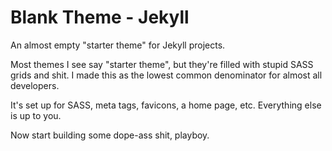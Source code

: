 # Blank Theme - Jekyll
An almost empty "starter theme" for Jekyll projects.

Most themes I see say "starter theme", but they're filled with stupid SASS grids and shit. I made this as the lowest common denominator for almost all developers. 

It's set up for SASS, meta tags, favicons, a home page, etc. Everything else is up to you.

Now start building some dope-ass shit, playboy.
